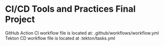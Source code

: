# CI/CD Tools and Practices Final Project
GitHub Action CI workflow file is located at: .github/workflows/workflow.yml
Tekton CD workflow file is located at .tekton/tasks.yml
